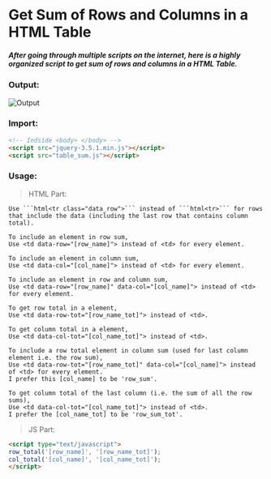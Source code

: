# Get Sum of Rows and Columns in a HTML Table

##### After going through multiple scripts on the internet, here is a highly organized script to get sum of rows and columns in a HTML Table.

### Output:
<img src="https://github.com/KodingWithKunal/web-dev/blob/master/JQuery_Table_Sum/Result.gif?v=3&s=200" title="" alt="Output">

### Import:
```html
<!-- Indside <body> </body> -->
<script src="jquery-3.5.1.min.js"></script>
<script src="table_sum.js"></script>
```

### Usage:

> HTML Part:

	Use ```html<tr class="data_row">``` instead of ```html<tr>``` for rows that include the data (including the last row that contains column total).

	To include an element in row sum, 
	Use <td data-row="[row_name]"> instead of <td> for every element.

	To include an element in column sum, 
	Use <td data-col="[col_name]"> instead of <td> for every element.

	To include an element in row and column sum, 
	Use <td data-row="[row_name]" data-col="[col_name]"> instead of <td> for every element.

	To get row total in a element,
	Use <td data-row-tot="[row_name_tot]"> instead of <td>.

	To get column total in a element,
	Use <td data-col-tot="[col_name_tot]"> instead of <td>.

	To include a row total element in column sum (used for last column element i.e. the row sum), 
	Use <td data-row-tot="[row_name_tot]" data-col="[col_name]"> instead of <td> for every element.
	I prefer this [col_name] to be 'row_sum'.

	To get column total of the last column (i.e. the sum of all the row sums),
	Use <td data-col-tot="[col_name_tot]"> instead of <td>.
	I prefer the [col_name_tot] to be 'row_sum_tot'.


> JS Part:
```html
<script type="text/javascript">
row_total('[row_name]', '[row_name_tot]');
col_total('[col_name]', '[col_name_tot]');
</script>
```
	
	
	